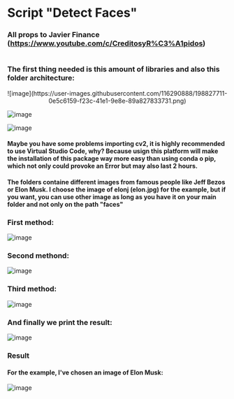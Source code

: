 # Script "Detect Faces"

### All props to Javier Finance (https://www.youtube.com/c/CreditosyR%C3%A1pidos) 
#

### The first thing needed is this amount of libraries and also this folder architecture:
<p align="center">
![image](https://user-images.githubusercontent.com/116290888/198827711-0e5c6159-f23c-41e1-9e8e-89a827833731.png)
<p>
  
![image](https://user-images.githubusercontent.com/116290888/198830283-3e9d3fd7-acb7-4f24-923f-6a9c9848cf6b.png)

![image](https://user-images.githubusercontent.com/116290888/198830451-c29e2091-9d49-4815-87d7-2c3052167c76.png)


#### Maybe you have some problems importing cv2, it is highly recommended to use Virtual Studio Code, why? Because usign this platform will make the installation of this package way more easy than using conda o pip, which not only could provoke an Error but may also last 2 hours.

#### The folders containe different images from famous people like Jeff Bezos or Elon Musk. I choose the image of elonj (elon.jpg) for the example, but if you want, you can use other image as long as you have it on your main folder and not only on the path "faces"

### First method: 

![image](https://user-images.githubusercontent.com/116290888/198840057-a0f91064-84dd-4f13-83cd-930644d8a1d8.png)

### Second methond: 

![image](https://user-images.githubusercontent.com/116290888/198840075-9db26016-a765-4e58-8bd6-aa6355fc568f.png)


### Third method:

![image](https://user-images.githubusercontent.com/116290888/198840198-fa9583a9-7cda-48fc-a4f1-ae2cd48affc5.png)


### And finally we print the result:

![image](https://user-images.githubusercontent.com/116290888/198840242-849c59da-11e8-46d9-8995-6bd967efc633.png)


### Result
#### For the example, I've chosen an image of Elon Musk:

![image](https://user-images.githubusercontent.com/116290888/198840349-11132b5a-fca8-4354-b71a-a4ef9c07fae4.png)



